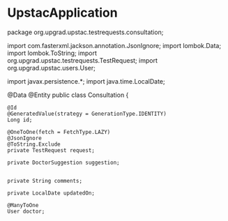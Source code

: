 # UpstacApplication
package org.upgrad.upstac.testrequests.consultation;

import com.fasterxml.jackson.annotation.JsonIgnore;
import lombok.Data;
import lombok.ToString;
import org.upgrad.upstac.testrequests.TestRequest;
import org.upgrad.upstac.users.User;

import javax.persistence.*;
import java.time.LocalDate;

@Data
@Entity
public class Consultation {


    @Id
    @GeneratedValue(strategy = GenerationType.IDENTITY)
    Long id;

    @OneToOne(fetch = FetchType.LAZY)
    @JsonIgnore
    @ToString.Exclude
    private TestRequest request;

    private DoctorSuggestion suggestion;


    private String comments;

    private LocalDate updatedOn;

    @ManyToOne
    User doctor;
